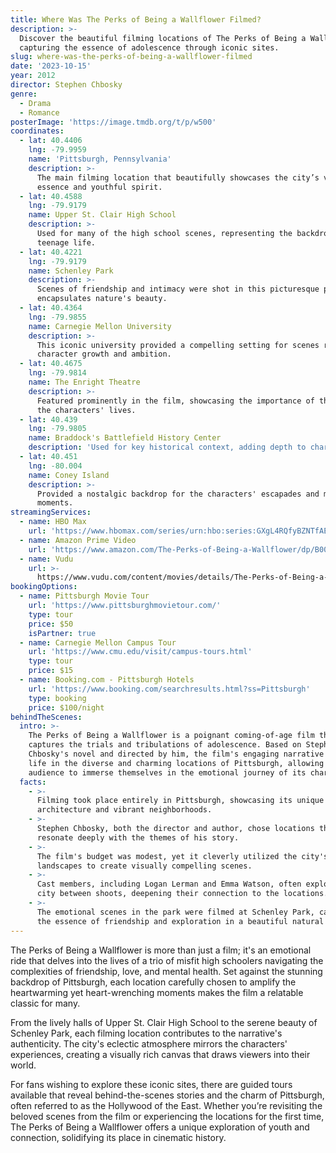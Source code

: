 ```yaml
---
title: Where Was The Perks of Being a Wallflower Filmed?
description: >-
  Discover the beautiful filming locations of The Perks of Being a Wallflower,
  capturing the essence of adolescence through iconic sites.
slug: where-was-the-perks-of-being-a-wallflower-filmed
date: '2023-10-15'
year: 2012
director: Stephen Chbosky
genre:
  - Drama
  - Romance
posterImage: 'https://image.tmdb.org/t/p/w500'
coordinates:
  - lat: 40.4406
    lng: -79.9959
    name: 'Pittsburgh, Pennsylvania'
    description: >-
      The main filming location that beautifully showcases the city’s vibrant
      essence and youthful spirit.
  - lat: 40.4588
    lng: -79.9179
    name: Upper St. Clair High School
    description: >-
      Used for many of the high school scenes, representing the backdrop of
      teenage life.
  - lat: 40.4221
    lng: -79.9179
    name: Schenley Park
    description: >-
      Scenes of friendship and intimacy were shot in this picturesque park that
      encapsulates nature's beauty.
  - lat: 40.4364
    lng: -79.9855
    name: Carnegie Mellon University
    description: >-
      This iconic university provided a compelling setting for scenes reflecting
      character growth and ambition.
  - lat: 40.4675
    lng: -79.9814
    name: The Enright Theatre
    description: >-
      Featured prominently in the film, showcasing the importance of the arts in
      the characters' lives.
  - lat: 40.439
    lng: -79.9805
    name: Braddock's Battlefield History Center
    description: 'Used for key historical context, adding depth to character backgrounds.'
  - lat: 40.451
    lng: -80.004
    name: Coney Island
    description: >-
      Provided a nostalgic backdrop for the characters' escapades and memorable
      moments.
streamingServices:
  - name: HBO Max
    url: 'https://www.hbomax.com/series/urn:hbo:series:GXgL4RQfyBZNTfAEAAABBg'
  - name: Amazon Prime Video
    url: 'https://www.amazon.com/The-Perks-of-Being-a-Wallflower/dp/B00AC3CMMG'
  - name: Vudu
    url: >-
      https://www.vudu.com/content/movies/details/The-Perks-of-Being-a-Wallflower/224990
bookingOptions:
  - name: Pittsburgh Movie Tour
    url: 'https://www.pittsburghmovietour.com/'
    type: tour
    price: $50
    isPartner: true
  - name: Carnegie Mellon Campus Tour
    url: 'https://www.cmu.edu/visit/campus-tours.html'
    type: tour
    price: $15
  - name: Booking.com - Pittsburgh Hotels
    url: 'https://www.booking.com/searchresults.html?ss=Pittsburgh'
    type: booking
    price: $100/night
behindTheScenes:
  intro: >-
    The Perks of Being a Wallflower is a poignant coming-of-age film that
    captures the trials and tribulations of adolescence. Based on Stephen
    Chbosky's novel and directed by him, the film's engaging narrative comes to
    life in the diverse and charming locations of Pittsburgh, allowing the
    audience to immerse themselves in the emotional journey of its characters.
  facts:
    - >-
      Filming took place entirely in Pittsburgh, showcasing its unique
      architecture and vibrant neighborhoods.
    - >-
      Stephen Chbosky, both the director and author, chose locations that
      resonate deeply with the themes of his story.
    - >-
      The film's budget was modest, yet it cleverly utilized the city's
      landscapes to create visually compelling scenes.
    - >-
      Cast members, including Logan Lerman and Emma Watson, often explored the
      city between shoots, deepening their connection to the locations.
    - >-
      The emotional scenes in the park were filmed at Schenley Park, capturing
      the essence of friendship and exploration in a beautiful natural setting.
---
```


<PerksOfBeingAWallflowerGuide />

The Perks of Being a Wallflower is more than just a film; it's an emotional ride that delves into the lives of a trio of misfit high schoolers navigating the complexities of friendship, love, and mental health. Set against the stunning backdrop of Pittsburgh, each location carefully chosen to amplify the heartwarming yet heart-wrenching moments makes the film a relatable classic for many.

From the lively halls of Upper St. Clair High School to the serene beauty of Schenley Park, each filming location contributes to the narrative's authenticity. The city's eclectic atmosphere mirrors the characters' experiences, creating a visually rich canvas that draws viewers into their world.

For fans wishing to explore these iconic sites, there are guided tours available that reveal behind-the-scenes stories and the charm of Pittsburgh, often referred to as the Hollywood of the East. Whether you’re revisiting the beloved scenes from the film or experiencing the locations for the first time, The Perks of Being a Wallflower offers a unique exploration of youth and connection, solidifying its place in cinematic history.
